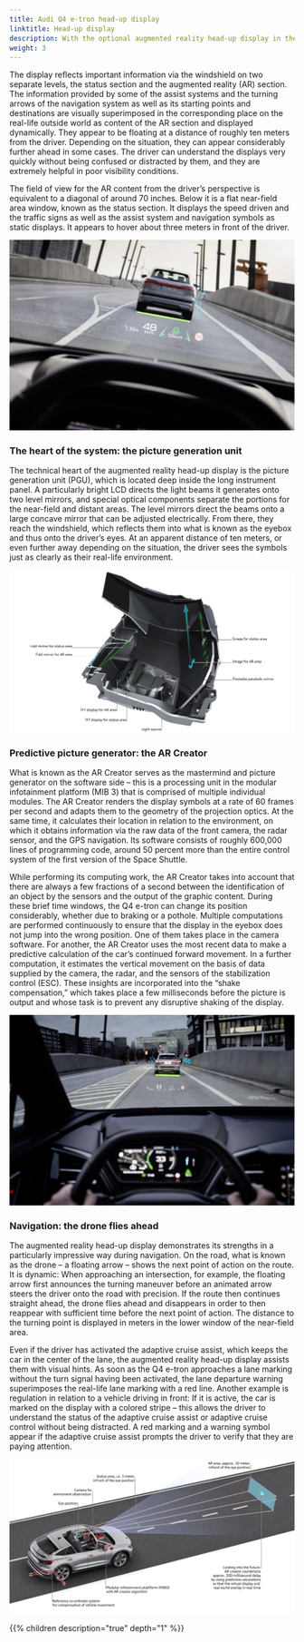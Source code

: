 ```yaml
---
title: Audi Q4 e-tron head-up display
linktitle: Head-up display
description: With the optional augmented reality head-up display in the Q4 e-tron and Q4 Sportback e-tron, Audi is taking a huge step forward in display technology.
weight: 3
---
```


 The display reflects important information via the windshield on two separate levels, the status section and the augmented reality (AR) section. The information provided by some of the assist systems and the turning arrows of the navigation system as well as its starting points and destinations are visually superimposed in the corresponding place on the real-life outside world as content of the AR section and displayed dynamically. They appear to be floating at a distance of roughly ten meters from the driver. Depending on the situation, they can appear considerably further ahead in some cases. The driver can understand the displays very quickly without being confused or distracted by them, and they are extremely helpful in poor visibility conditions.

The field of view for the AR content from the driver’s perspective is equivalent to a diagonal of around 70 inches. Below it is a flat near-field area window, known as the status section. It displays the speed driven and the traffic signs as well as the assist system and navigation symbols as static displays. It appears to hover about three meters in front of the driver.

![Headup](headup.jpg "Headup display")

### The heart of the system: the picture generation unit

The technical heart of the augmented reality head-up display is the picture generation unit (PGU), which is located deep inside the long instrument panel. A particularly bright LCD directs the light beams it generates onto two level mirrors, and special optical components separate the portions for the near-field and distant areas. The level mirrors direct the beams onto a large concave mirror that can be adjusted electrically. From there, they reach the windshield, which reflects them into what is known as the eyebox and thus onto the driver’s eyes. At an apparent distance of ten meters, or even further away depending on the situation, the driver sees the symbols just as clearly as their real-life environment.

![Head up unit](headupunit.jpg)

### Predictive picture generator: the AR Creator

What is known as the AR Creator serves as the mastermind and picture generator on the software side – this is a processing unit in the modular infotainment platform (MIB 3) that is comprised of multiple individual modules. The AR Creator renders the display symbols at a rate of 60 frames per second and adapts them to the geometry of the projection optics. At the same time, it calculates their location in relation to the environment, on which it obtains information via the raw data of the front camera, the radar sensor, and the GPS navigation. Its software consists of roughly 600,000 lines of programming code, around 50 percent more than the entire control system of the first version of the Space Shuttle.

While performing its computing work, the AR Creator takes into account that there are always a few fractions of a second between the identification of an object by the sensors and the output of the graphic content. During these brief time windows, the Q4 e-tron can change its position considerably, whether due to braking or a pothole. Multiple computations are performed continuously to ensure that the display in the eyebox does not jump into the wrong position. One of them takes place in the camera software. For another, the AR Creator uses the most recent data to make a predictive calculation of the car’s continued forward movement. In a further computation, it estimates the vertical movement on the basis of data supplied by the camera, the radar, and the sensors of the stabilization control (ESC). These insights are incorporated into the “shake compensation,” which takes place a few milliseconds before the picture is output and whose task is to prevent any disruptive shaking of the display.

![Headup](headup2.jpg "Headup display")

### Navigation: the drone flies ahead

The augmented reality head-up display demonstrates its strengths in a particularly impressive way during navigation. On the road, what is known as the drone – a floating arrow – shows the next point of action on the route. It is dynamic: When approaching an intersection, for example, the floating arrow first announces the turning maneuver before an animated arrow steers the driver onto the road with precision. If the route then continues straight ahead, the drone flies ahead and disappears in order to then reappear with sufficient time before the next point of action. The distance to the turning point is displayed in meters in the lower window of the near-field area.

Even if the driver has activated the adaptive cruise assist, which keeps the car in the center of the lane, the augmented reality head-up display assists them with visual hints. As soon as the Q4 
e-tron approaches a lane marking without the turn signal having been activated, the lane departure warning superimposes the real-life lane marking with a red line. Another example is regulation in relation to a vehicle driving in front: If it is active, the car is marked on the display with a colored stripe – this allows the driver to understand the status of the adaptive cruise assist or adaptive cruise control without being distracted. A red marking and a warning symbol appear if the adaptive cruise assist prompts the driver to verify that they are paying attention.

![Headup](headup3.jpg "Headup display")

{{% children description="true" depth="1" %}}
